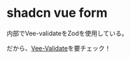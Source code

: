 # shadcn vue form

内部でVee-validateをZodを使用している。

だから、[Vee-Validate](https://vee-validate.logaretm.com/v4/guide/components/validation/)を要チェック！
